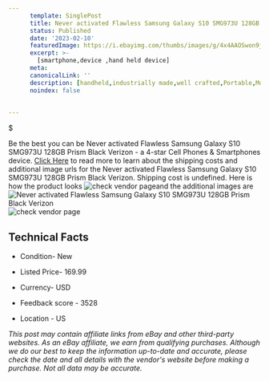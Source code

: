 ```yaml
---
      template: SinglePost
      title: Never activated Flawless Samsung Galaxy S10 SMG973U 128GB Prism Black Verizon
      status: Published
      date: '2023-02-10'
      featuredImage: https://i.ebayimg.com/thumbs/images/g/4x4AAOSwon9jw6O5/s-l225.jpg
      excerpt: >-
        [smartphone,device ,hand held device]
      meta:
      canonicalLink: ''
      description: [handheld,industrially made,well crafted,Portable,Mobile,Compact,Convenient,Lightweight,Maneuverable,Man-portable,Miniature,Carriable,Hand-held,Light,Holdable,Transportable,Mobile device,Pocket-sized,On-the-go,Wireless,Cordless,Compact size,Convenient size, smartphone,device ,hand held device]
      noindex: false
        
        
---
```

$

Be the best you can be  Never activated Flawless Samsung Galaxy S10 SMG973U 128GB Prism Black Verizon - a 4-star Cell Phones & Smartphones device. [Click Here](https://www.ebay.com/itm/204215941117?hash=item2f8c37f7fd%3Ag%3A4x4AAOSwon9jw6O5&mkevt=1&mkcid=1&mkrid=711-53200-19255-0&campid=%253CePNCampaignId%253E&customid=%253CreferenceId%253E&toolid=10049) to read more to learn about the shipping costs and additional image urls for the Never activated Flawless Samsung Galaxy S10 SMG973U 128GB Prism Black Verizon. Shipping cost is undefined. Here is how the product looks ![check vendor page](https://i.ebayimg.com/thumbs/images/g/4x4AAOSwon9jw6O5/s-l225.jpg)and the additional images are![Never activated Flawless Samsung Galaxy S10 SMG973U 128GB Prism Black Verizon](https://i.ebayimg.com/images/g/4x4AAOSwon9jw6O5/s-l1600.jpg)![check vendor page](https://origin-galleryplus.ebayimg.com/ws/web/204215941117_2_0_1/225x225.jpg,https://origin-galleryplus.ebayimg.com/ws/web/204215941117_3_0_1/225x225.jpg,https://origin-galleryplus.ebayimg.com/ws/web/204215941117_4_0_1/225x225.jpg,https://origin-galleryplus.ebayimg.com/ws/web/204215941117_5_0_1/225x225.jpg,https://origin-galleryplus.ebayimg.com/ws/web/204215941117_6_0_1/225x225.jpg,https://origin-galleryplus.ebayimg.com/ws/web/204215941117_7_0_1/225x225.jpg,https://origin-galleryplus.ebayimg.com/ws/web/204215941117_8_0_1/225x225.jpg,https://origin-galleryplus.ebayimg.com/ws/web/204215941117_9_0_1/225x225.jpg,https://origin-galleryplus.ebayimg.com/ws/web/204215941117_10_0_1/225x225.jpg,https://origin-galleryplus.ebayimg.com/ws/web/204215941117_11_0_1/225x225.jpg)



 ## Technical Facts 



     
      

 - Condition- New 


      

 - Listed Price- 169.99 


      

 - Currency- USD 


      

 - Feedback score - 3528 


      

 - Location - US 


      
      

 *_This post may contain affiliate links from eBay and other third-party websites. As an eBay affiliate, we earn from qualifying purchases. Although we do our best to keep the information up-to-date and accurate, please check the date and all details with the vendor's website before making a purchase. Not all data may be accurate._*






